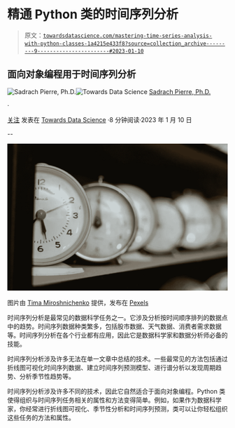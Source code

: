 # 精通 Python 类的时间序列分析

> 原文：[`towardsdatascience.com/mastering-time-series-analysis-with-python-classes-1a4215e433f8?source=collection_archive---------9-----------------------#2023-01-10`](https://towardsdatascience.com/mastering-time-series-analysis-with-python-classes-1a4215e433f8?source=collection_archive---------9-----------------------#2023-01-10)

## 面向对象编程用于时间序列分析

[](https://spierre91.medium.com/?source=post_page-----1a4215e433f8--------------------------------)![Sadrach Pierre, Ph.D.](https://spierre91.medium.com/?source=post_page-----1a4215e433f8--------------------------------)[](https://towardsdatascience.com/?source=post_page-----1a4215e433f8--------------------------------)![Towards Data Science](https://towardsdatascience.com/?source=post_page-----1a4215e433f8--------------------------------) [Sadrach Pierre, Ph.D.](https://spierre91.medium.com/?source=post_page-----1a4215e433f8--------------------------------)

·

[关注](https://medium.com/m/signin?actionUrl=https%3A%2F%2Fmedium.com%2F_%2Fsubscribe%2Fuser%2F120b86134681&operation=register&redirect=https%3A%2F%2Ftowardsdatascience.com%2Fmastering-time-series-analysis-with-python-classes-1a4215e433f8&user=Sadrach+Pierre%2C+Ph.D.&userId=120b86134681&source=post_page-120b86134681----1a4215e433f8---------------------post_header-----------) 发表在 [Towards Data Science](https://towardsdatascience.com/?source=post_page-----1a4215e433f8--------------------------------) ·8 分钟阅读·2023 年 1 月 10 日[](https://medium.com/m/signin?actionUrl=https%3A%2F%2Fmedium.com%2F_%2Fvote%2Ftowards-data-science%2F1a4215e433f8&operation=register&redirect=https%3A%2F%2Ftowardsdatascience.com%2Fmastering-time-series-analysis-with-python-classes-1a4215e433f8&user=Sadrach+Pierre%2C+Ph.D.&userId=120b86134681&source=-----1a4215e433f8---------------------clap_footer-----------)

--

[](https://medium.com/m/signin?actionUrl=https%3A%2F%2Fmedium.com%2F_%2Fbookmark%2Fp%2F1a4215e433f8&operation=register&redirect=https%3A%2F%2Ftowardsdatascience.com%2Fmastering-time-series-analysis-with-python-classes-1a4215e433f8&source=-----1a4215e433f8---------------------bookmark_footer-----------)![](img/197b5de13a8d4ab8c00930b07a2ff313.png)

图片由 [Tima Miroshnichenko](https://www.pexels.com/@tima-miroshnichenko/) 提供，发布在 [Pexels](https://www.pexels.com/photo/vintage-alarm-clocks-displayed-on-a-wooden-shelf-8327953/)

时间序列分析是最常见的数据科学任务之一。它涉及分析按时间顺序排列的数据点中的趋势。时间序列数据种类繁多，包括股市数据、天气数据、消费者需求数据等。时间序列分析在各个行业都有应用，因此它是数据科学家和数据分析师必备的技能。

时间序列分析涉及许多无法在单一文章中总结的技术。一些最常见的方法包括通过折线图可视化时间序列数据、建立时间序列预测模型、进行谱分析以发现周期趋势、分析季节性趋势等。

时间序列分析涉及许多不同的技术，因此它自然适合于面向对象编程。Python 类使得组织与时间序列任务相关的属性和方法变得简单。例如，如果作为数据科学家，你经常进行折线图可视化、季节性分析和时间序列预测，类可以让你轻松组织这些任务的方法和属性。
